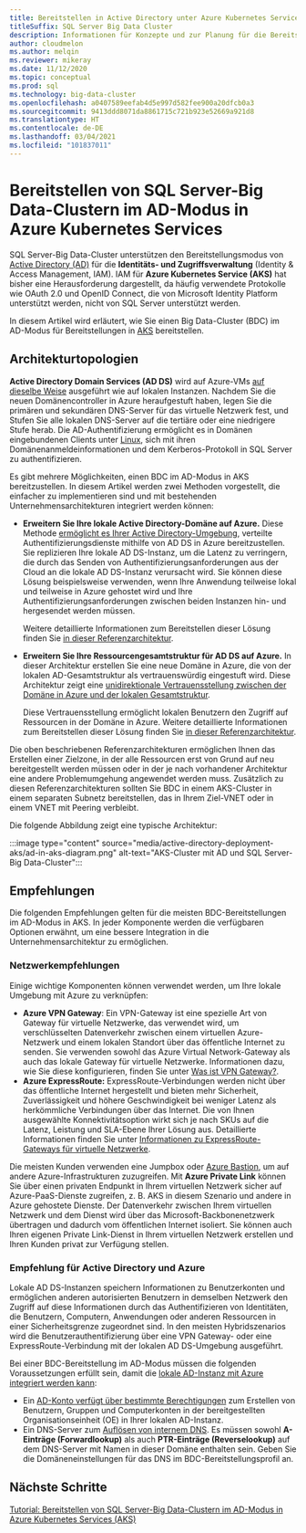 ```yaml
---
title: Bereitstellen in Active Directory unter Azure Kubernetes Services
titleSuffix: SQL Server Big Data Cluster
description: Informationen für Konzepte und zur Planung für die Bereitstellung von SQL Server-Big Data-Clustern im AD-Modus in Azure Kubernetes Service
author: cloudmelon
ms.author: melqin
ms.reviewer: mikeray
ms.date: 11/12/2020
ms.topic: conceptual
ms.prod: sql
ms.technology: big-data-cluster
ms.openlocfilehash: a0407589eefab4d5e997d582fee900a20dfcb0a3
ms.sourcegitcommit: 9413ddd8071da8861715c721b923e52669a921d8
ms.translationtype: HT
ms.contentlocale: de-DE
ms.lasthandoff: 03/04/2021
ms.locfileid: "101837011"
---
```

# <a name="deploy-sql-server-big-data-clusters-in-ad-mode-on-azure-kubernetes-services-aks"></a>Bereitstellen von SQL Server-Big Data-Clustern im AD-Modus in Azure Kubernetes Services

SQL Server-Big Data-Cluster unterstützen den Bereitstellungsmodus von [Active Directory (AD)](./active-directory-prerequisites.md) für die **Identitäts- und Zugriffsverwaltung** (Identity & Access Management, IAM). IAM für **Azure Kubernetes Service (AKS)** hat bisher eine Herausforderung dargestellt, da häufig verwendete Protokolle wie OAuth 2.0 und OpenID Connect, die von Microsoft Identity Platform unterstützt werden, nicht von SQL Server unterstützt werden.  

In diesem Artikel wird erläutert, wie Sie einen Big Data-Cluster (BDC) im AD-Modus für Bereitstellungen in [AKS](/azure/aks/intro-kubernetes) bereitstellen. 

## <a name="architecture-topologies"></a>Architekturtopologien

**Active Directory Domain Services (AD DS)** wird auf Azure-VMs [auf dieselbe Weise](/windows-server/identity/ad-ds/deploy/virtual-dc/adds-on-azure-vm) ausgeführt wie auf lokalen Instanzen.  Nachdem Sie die neuen Domänencontroller in Azure heraufgestuft haben, legen Sie die primären und sekundären DNS-Server für das virtuelle Netzwerk fest, und Stufen Sie alle lokalen DNS-Server auf die tertiäre oder eine niedrigere Stufe herab. Die AD-Authentifizierung ermöglicht es in Domänen eingebundenen Clients unter [Linux](../linux/sql-server-linux-active-directory-auth-overview.md), sich mit ihren Domänenanmeldeinformationen und dem Kerberos-Protokoll in SQL Server zu authentifizieren.

Es gibt mehrere Möglichkeiten, einen BDC im AD-Modus in AKS bereitzustellen.  In diesem Artikel werden zwei Methoden vorgestellt, die einfacher zu implementieren sind und mit bestehenden Unternehmensarchitekturen integriert werden können:

* **Erweitern Sie Ihre lokale Active Directory-Domäne auf Azure.** Diese Methode [ermöglicht es Ihrer Active Directory-Umgebung](/azure/architecture/reference-architectures/identity/adds-extend-domain), verteilte Authentifizierungsdienste mithilfe von AD DS in Azure bereitzustellen. Sie replizieren Ihre lokale AD DS-Instanz, um die Latenz zu verringern, die durch das Senden von Authentifizierungsanforderungen aus der Cloud an die lokale AD DS-Instanz verursacht wird. Sie können diese Lösung beispielsweise verwenden, wenn Ihre Anwendung teilweise lokal und teilweise in Azure gehostet wird und Ihre Authentifizierungsanforderungen zwischen beiden Instanzen hin- und hergesendet werden müssen.

   Weitere detaillierte Informationen zum Bereitstellen dieser Lösung finden Sie [in dieser Referenzarchitektur](https://github.com/mspnp/identity-reference-architectures/tree/master/adds-extend-domain).

* **Erweitern Sie Ihre Ressourcengesamtstruktur für AD DS auf Azure.** In dieser Architektur erstellen Sie eine neue Domäne in Azure, die von der lokalen AD-Gesamtstruktur als vertrauenswürdig eingestuft wird. Diese Architektur zeigt eine [unidirektionale Vertrauensstellung zwischen der Domäne in Azure und der lokalen Gesamtstruktur](/azure/architecture/reference-architectures/identity/adds-forest).

   Diese Vertrauensstellung ermöglicht lokalen Benutzern den Zugriff auf Ressourcen in der Domäne in Azure. Weitere detaillierte Informationen zum Bereitstellen dieser Lösung finden Sie [in dieser Referenzarchitektur](https://github.com/mspnp/identity-reference-architectures/tree/master/adds-forest).

Die oben beschriebenen Referenzarchitekturen ermöglichen Ihnen das Erstellen einer Zielzone, in der alle Ressourcen erst von Grund auf neu bereitgestellt werden müssen oder in der je nach vorhandener Architektur eine andere Problemumgehung angewendet werden muss. Zusätzlich zu diesen Referenzarchitekturen sollten Sie BDC in einem AKS-Cluster in einem separaten Subnetz bereitstellen, das in Ihrem Ziel-VNET oder in einem VNET mit Peering verbleibt.

Die folgende Abbildung zeigt eine typische Architektur:

:::image type="content" source="media/active-directory-deployment-aks/ad-in-aks-diagram.png" alt-text="AKS-Cluster mit AD und SQL Server-Big Data-Cluster":::

## <a name="recommendations"></a>Empfehlungen

Die folgenden Empfehlungen gelten für die meisten BDC-Bereitstellungen im AD-Modus in AKS. In jeder Komponente werden die verfügbaren Optionen erwähnt, um eine bessere Integration in die Unternehmensarchitektur zu ermöglichen.

### <a name="networking-recommendations"></a>Netzwerkempfehlungen

Einige wichtige Komponenten können verwendet werden, um Ihre lokale Umgebung mit Azure zu verknüpfen:

* **Azure VPN Gateway**: Ein VPN-Gateway ist eine spezielle Art von Gateway für virtuelle Netzwerke, das verwendet wird, um verschlüsselten Datenverkehr zwischen einem virtuellen Azure-Netzwerk und einem lokalen Standort über das öffentliche Internet zu senden. Sie verwenden sowohl das Azure Virtual Network-Gateway als auch das lokale Gateway für virtuelle Netzwerke. Informationen dazu, wie Sie diese konfigurieren, finden Sie unter [Was ist VPN Gateway?](/azure/vpn-gateway/vpn-gateway-about-vpngateways).
* **Azure ExpressRoute:** ExpressRoute-Verbindungen werden nicht über das öffentliche Internet hergestellt und bieten mehr Sicherheit, Zuverlässigkeit und höhere Geschwindigkeit bei weniger Latenz als herkömmliche Verbindungen über das Internet. Die von Ihnen ausgewählte Konnektivitätsoption wirkt sich je nach SKUs auf die Latenz, Leistung und SLA-Ebene Ihrer Lösung aus. Detaillierte Informationen finden Sie unter [Informationen zu ExpressRoute-Gateways für virtuelle Netzwerke](/azure/expressroute/expressroute-about-virtual-network-gateways).

Die meisten Kunden verwenden eine Jumpbox oder [Azure Bastion](/azure/bastion/bastion-overview), um auf andere Azure-Infrastrukturen zuzugreifen. Mit **Azure Private Link** können Sie über einen privaten Endpunkt in Ihrem virtuellen Netzwerk sicher auf Azure-PaaS-Dienste zugreifen, z. B. AKS in diesem Szenario und andere in Azure gehostete Dienste. Der Datenverkehr zwischen Ihrem virtuellen Netzwerk und dem Dienst wird über das Microsoft-Backbonenetzwerk übertragen und dadurch vom öffentlichen Internet isoliert. Sie können auch Ihren eigenen Private Link-Dienst in Ihrem virtuellen Netzwerk erstellen und Ihren Kunden privat zur Verfügung stellen.

### <a name="active-directory-and-azure-recommendation"></a>Empfehlung für Active Directory und Azure

Lokale AD DS-Instanzen speichern Informationen zu Benutzerkonten und ermöglichen anderen autorisierten Benutzern in demselben Netzwerk den Zugriff auf diese Informationen durch das Authentifizieren von Identitäten, die Benutzern, Computern, Anwendungen oder anderen Ressourcen in einer Sicherheitsgrenze zugeordnet sind. In den meisten Hybridszenarios wird die Benutzerauthentifizierung über eine VPN Gateway- oder eine ExpressRoute-Verbindung mit der lokalen AD DS-Umgebung ausgeführt.  

Bei einer BDC-Bereitstellung im AD-Modus müssen die folgenden Voraussetzungen erfüllt sein, damit die [lokale AD-Instanz mit Azure integriert werden kann](/azure/architecture/reference-architectures/identity/):

* Ein [AD-Konto verfügt über bestimmte Berechtigungen](active-directory-prerequisites.md) zum Erstellen von Benutzern, Gruppen und Computerkonten in der bereitgestellten Organisationseinheit (OE) in Ihrer lokalen AD-Instanz.
* Ein DNS-Server zum [Auflösen von internem DNS](active-directory-dns-reconciliation.md). Es müssen sowohl **A-Einträge (Forwardlookup)** als auch **PTR-Einträge (Reverselookup)** auf dem DNS-Server mit Namen in dieser Domäne enthalten sein. Geben Sie die Domäneneinstellungen für das DNS im BDC-Bereitstellungsprofil an.  

## <a name="next-steps"></a>Nächste Schritte

[Tutorial: Bereitstellen von SQL Server-Big Data-Clustern im AD-Modus in Azure Kubernetes Services (AKS)](active-directory-deployment-aks-tutorial.md)